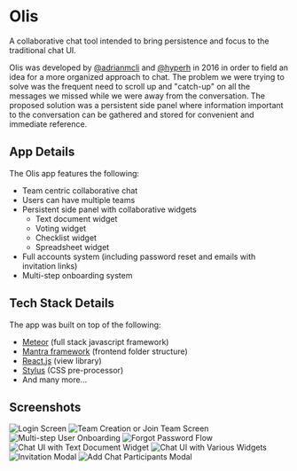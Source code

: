 # Olis

A collaborative chat tool intended to bring persistence and focus to the traditional chat UI.

Olis was developed by [@adrianmcli](https://github.com/adrianmcli) and [@hyperh](https://github.com/hyperh) in 2016 in order to field an idea for a more organized approach to chat. The problem we were trying to solve was the frequent need to scroll up and "catch-up" on all the messages we missed while we were away from the conversation. The proposed solution was a persistent side panel where information important to the conversation can be gathered and stored for convenient and immediate reference.

## App Details

The Olis app features the following:

- Team centric collaborative chat
- Users can have multiple teams
- Persistent side panel with collaborative widgets
  - Text document widget
  - Voting widget
  - Checklist widget
  - Spreadsheet widget
- Full accounts system (including password reset and emails with invitation links)
- Multi-step onboarding system

## Tech Stack Details

The app was built on top of the following:

- [Meteor](https://www.meteor.com/) (full stack javascript framework)
- [Mantra framework](https://github.com/kadirahq/mantra) (frontend folder structure)
- [React.js](https://facebook.github.io/react/) (view library)
- [Stylus](http://stylus-lang.com/) (CSS pre-processor)
- And many more...

## Screenshots

![Login Screen](http://heyseli.com/public/img/login_371bba3abd73b3a94048fd7f2c32567b.png)
![Team Creation or Join Team Screen](http://heyseli.com/public/img/no-account_8e04ebf1010201561fadbdb85def6754.png)
![Multi-step User Onboarding](http://heyseli.com/public/img/create-account_7bffc2f6ba74e7e93017ce52e72d2593.png)
![Forgot Password Flow](http://heyseli.com/public/img/forgot-password_c7d84aedec388579d6ed9c742532723a.png)
![Chat UI with Text Document Widget](http://heyseli.com/public/img/text-editor_9b271af43bc3cd2eb2c1373428545487.png)
![Chat UI with Various Widgets](http://heyseli.com/public/img/chat_fe92a9a11a798bae82536a2edb87b904.png)
![Invitation Modal](http://heyseli.com/public/img/invite-to-team_23ae8738d50c79850863ff2302295254.png)
![Add Chat Participants Modal](http://heyseli.com/public/img/new-chat_e5e10556015495938db54800836b4c04.png)

